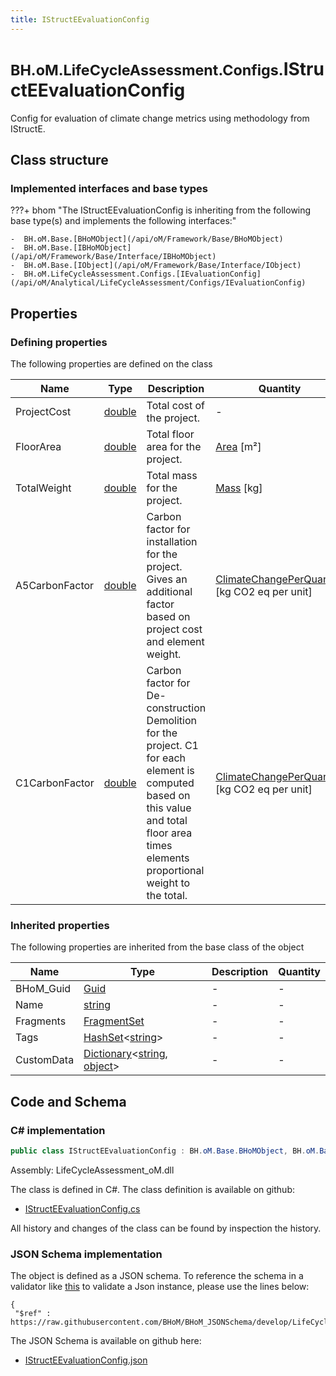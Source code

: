 ```yaml
---
title: IStructEEvaluationConfig
---
```


# <small>BH.oM.LifeCycleAssessment.Configs.</small>**IStructEEvaluationConfig**

Config for evaluation of climate change metrics using methodology from IStructE.

## Class structure

### Implemented interfaces and base types

???+ bhom "The IStructEEvaluationConfig is inheriting from the following base type(s) and implements the following interfaces:"

    -  BH.oM.Base.[BHoMObject](/api/oM/Framework/Base/BHoMObject)
    -  BH.oM.Base.[IBHoMObject](/api/oM/Framework/Base/Interface/IBHoMObject)
    -  BH.oM.Base.[IObject](/api/oM/Framework/Base/Interface/IObject)
    -  BH.oM.LifeCycleAssessment.Configs.[IEvaluationConfig](/api/oM/Analytical/LifeCycleAssessment/Configs/IEvaluationConfig)


## Properties



### Defining properties

The following properties are defined on the class

| Name             | Type             | Description      | Quantity         |
|------------------|------------------|------------------|------------------|
| ProjectCost | [double](https://learn.microsoft.com/en-us/dotnet/api/System.Double?view=netstandard-2.0) | Total cost of the project. | - |
| FloorArea | [double](https://learn.microsoft.com/en-us/dotnet/api/System.Double?view=netstandard-2.0) | Total floor area for the project. | [Area](/api/oM/Dimensional/Quantities/Attributes/Area) [m²] |
| TotalWeight | [double](https://learn.microsoft.com/en-us/dotnet/api/System.Double?view=netstandard-2.0) | Total mass for the project. | [Mass](/api/oM/Dimensional/Quantities/Attributes/Mass) [kg] |
| A5CarbonFactor | [double](https://learn.microsoft.com/en-us/dotnet/api/System.Double?view=netstandard-2.0) | Carbon factor for installation for the project. Gives an additional factor based on project cost and element weight. | [ClimateChangePerQuantity](/api/oM/Dimensional/Quantities/Attributes/ClimateChangePerQuantity) [kg CO2 eq per unit] |
| C1CarbonFactor | [double](https://learn.microsoft.com/en-us/dotnet/api/System.Double?view=netstandard-2.0) | Carbon factor for De-construction Demolition for the project. C1 for each element is computed based on this value and total floor area times elements proportional weight to the total. | [ClimateChangePerQuantity](/api/oM/Dimensional/Quantities/Attributes/ClimateChangePerQuantity) [kg CO2 eq per unit] |


### Inherited properties
The following properties are inherited from the base class of the object

| Name             | Type             | Description      | Quantity         |
|------------------|------------------|------------------|------------------|
| BHoM_Guid | [Guid](https://learn.microsoft.com/en-us/dotnet/api/System.Guid?view=netstandard-2.0) | - | - |
| Name | [string](https://learn.microsoft.com/en-us/dotnet/api/System.String?view=netstandard-2.0) | - | - |
| Fragments | [FragmentSet](/api/oM/Framework/Base/FragmentSet) | - | - |
| Tags | [HashSet](https://learn.microsoft.com/en-us/dotnet/api/System.Collections.Generic.HashSet-1?view=netstandard-2.0)&lt;[string](https://learn.microsoft.com/en-us/dotnet/api/System.String?view=netstandard-2.0)&gt; | - | - |
| CustomData | [Dictionary](https://learn.microsoft.com/en-us/dotnet/api/System.Collections.Generic.Dictionary-2?view=netstandard-2.0)&lt;[string](https://learn.microsoft.com/en-us/dotnet/api/System.String?view=netstandard-2.0), [object](https://learn.microsoft.com/en-us/dotnet/api/System.Object?view=netstandard-2.0)&gt; | - | - |


## Code and Schema

### C# implementation

``` C# title="C#"
public class IStructEEvaluationConfig : BH.oM.Base.BHoMObject, BH.oM.Base.IBHoMObject, BH.oM.Base.IObject, BH.oM.LifeCycleAssessment.Configs.IEvaluationConfig
```

Assembly: LifeCycleAssessment_oM.dll

The class is defined in C#. The class definition is available on github:

- [IStructEEvaluationConfig.cs](https://github.com/BHoM/BHoM/blob/develop/LifeCycleAssessment_oM/Configs\IStructEEvaluationConfig.cs)

All history and changes of the class can be found by inspection the history.
### JSON Schema implementation

The object is defined as a JSON schema. To reference the schema in a validator like [this](https://www.jsonschemavalidator.net/) to validate a Json instance, please use the lines below:

``` { .json .copy .select } title="JSON Schema"
{
 "$ref" : https://raw.githubusercontent.com/BHoM/BHoM_JSONSchema/develop/LifeCycleAssessment_oM/Configs/IStructEEvaluationConfig.json}
```

The JSON Schema is available on github here:

- [IStructEEvaluationConfig.json](https://github.com/BHoM/BHoM_JSONSchema/blob/develop/LifeCycleAssessment_oM/Configs/IStructEEvaluationConfig.json)
